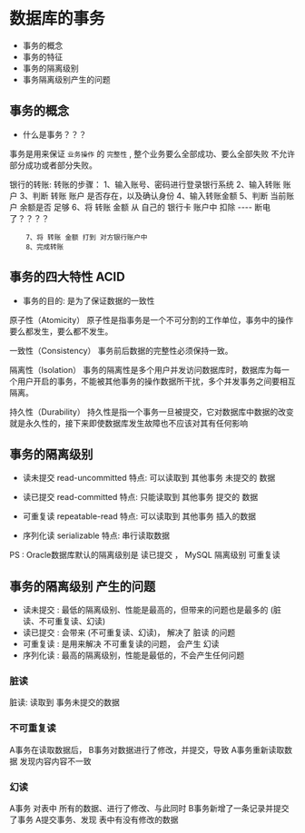 # 数据库的事务

- 事务的概念
- 事务的特征
- 事务的隔离级别
- 事务隔离级别产生的问题

## 事务的概念

- 什么是事务？？？

事务是用来保证 `业务操作` 的 `完整性` , 整个业务要么全部成功、要么全部失败
不允许部分成功或者部分失败。


银行的转账: 
	转账的步骤：
		1、输入账号、密码进行登录银行系统
		2、输入转账 账户 
		3、判断 转账 账户 是否存在，以及确认身份
		4、输入转账金额
		5、判断 当前账户 余额是否 足够
		6、将 转账 金额 从 自己的 银行卡 账户中 扣除
		---- 断电了？？？？
		
		7、将 转账 金额 打到 对方银行账户中
		8、完成转账 
		

## 事务的四大特性 ACID	
-  事务的目的: 是为了保证数据的一致性
	
原子性（Atomicity）
原子性是指事务是一个不可分割的工作单位，事务中的操作要么都发生，要么都不发生。

一致性（Consistency）
事务前后数据的完整性必须保持一致。

隔离性（Isolation）
事务的隔离性是多个用户并发访问数据库时，数据库为每一个用户开启的事务，不能被其他事务的操作数据所干扰，多个并发事务之间要相互隔离。

持久性（Durability）
持久性是指一个事务一旦被提交，它对数据库中数据的改变就是永久性的，接下来即使数据库发生故障也不应该对其有任何影响


## 事务的隔离级别  

- 读未提交  read-uncommitted
特点: 可以读取到 其他事务 未提交的 数据

- 读已提交  read-committed
特点: 只能读取到 其他事务 提交的 数据

- 可重复读  repeatable-read
特点: 可以读取到 其他事务 插入的数据 

- 序列化读  serializable
特点: 串行读取数据

PS : Oracle数据库默认的隔离级别是 读已提交 ， MySQL 隔离级别 可重复读


## 事务的隔离级别 产生的问题 

- 读未提交 :  最低的隔离级别、性能是最高的，但带来的问题也是最多的 (脏读、不可重复读、幻读)
- 读已提交 :  会带来 (不可重复读、幻读)， 解决了 脏读 的问题 
- 可重复读 :  是用来解决 不可重复读的问题， 会产生 幻读
- 序列化读 :  最高的隔离级别，性能是最低的，不会产生任何问题

### 脏读 

脏读: 读取到 事务未提交的数据 

### 不可重复读 

A事务在读取数据后， B事务对数据进行了修改，并提交，导致 A事务重新读取数据
发现内容内容不一致 

### 幻读

A事务 对表中 所有的数据、进行了修改、与此同时 B事务新增了一条记录并提交了事务
A提交事务、发现 表中有没有修改的数据 



	